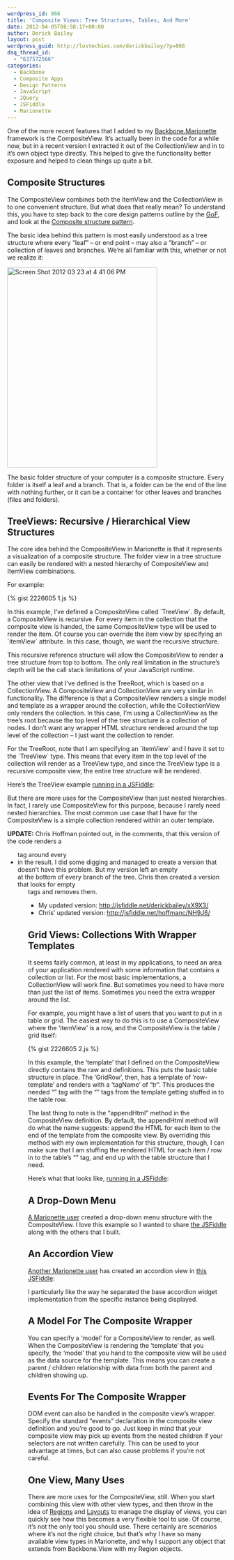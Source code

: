 ```yaml
---
wordpress_id: 866
title: 'Composite Views: Tree Structures, Tables, And More'
date: 2012-04-05T06:58:17+00:00
author: Derick Bailey
layout: post
wordpress_guid: http://lostechies.com/derickbailey/?p=866
dsq_thread_id:
  - "637572566"
categories:
  - Backbone
  - Composite Apps
  - Design Patterns
  - JavaScript
  - JQuery
  - JSFiddle
  - Marionette
---
```

One of the more recent features that I added to my [Backbone.Marionette](https://github.com/derickbailey/backbone.marionette) framework is the CompositeView. It&#8217;s actually been in the code for a while now, but in a recent version I extracted it out of the CollectionView and in to it&#8217;s own object type directly. This helped to give the functionality better exposure and helped to clean things up quite a bit.

## Composite Structures

The CompositeView combines both the ItemView and the CollectionView in to one convenient structure. But what does that really mean? To understand this, you have to step back to the core design patterns outline by the [GoF](http://www.amazon.com/Design-Patterns-Elements-Reusable-Object-Oriented/dp/0201633612), and look at the [Composite structure pattern](http://en.wikipedia.org/wiki/Composite_pattern).

The basic idea behind this pattern is most easily understood as a tree structure where every &#8220;leaf&#8221; &#8211; or end point &#8211; may also a &#8220;branch&#8221; &#8211; or collection of leaves and branches. We&#8217;re all familiar with this, whether or not we realize it:

<img title="Screen Shot 2012-03-23 at 4.41.06 PM.png" src="https://lostechies.com/content/derickbailey/uploads/2012/03/Screen-Shot-2012-03-23-at-4.41.06-PM.png" alt="Screen Shot 2012 03 23 at 4 41 06 PM" width="344" height="459" border="0" />

The basic folder structure of your computer is a composite structure. Every folder is itself a leaf and a branch. That is, a folder can be the end of the line with nothing further, or it can be a container for other leaves and branches (files and folders).

## TreeViews: Recursive / Hierarchical View Structures

The core idea behind the CompositeView in Marionette is that it represents a visualization of a composite structure. The folder view in a tree structure can easily be rendered with a nested hierarchy of CompositeView and ItemView combinations.

For example:

{% gist 2226605 1.js %}

In this example, I&#8217;ve defined a CompositeView called \`TreeView\`. By default, a CompositeView is recursive. For every item in the collection that the composite view is handed, the same CompositeView type will be used to render the item. Of course you can override the item view by specifying an \`itemView\` attribute. In this case, though, we want the recursive structure.

This recursive reference structure will allow the CompositeView to render a tree structure from top to bottom. The only real limitation in the structure&#8217;s depth will be the call stack limitations of your JavaScript runtime.

The other view that I&#8217;ve defined is the TreeRoot, which is based on a CollectionView. A CompositeView and CollectionView are very similar in functionality. The difference is that a CompositeView renders a single model and template as a wrapper around the collection, while the CollectionView only renders the collection. In this case, I&#8217;m using a CollectionView as the tree&#8217;s root because the top level of the tree structure is a collection of nodes. I don&#8217;t want any wrapper HTML structure rendered around the top level of the collection &#8211; I just want the collection to render.

For the TreeRoot, note that I am specifying an \`itemView\` and I have it set to the \`TreeView\` type. This means that every item in the top level of the collection will render as a TreeView type, and since the TreeView type is a recursive composite view, the entire tree structure will be rendered.

Here&#8217;s the TreeView example [running in a JSFiddle](http://jsfiddle.net/derickbailey/AdWjU/):



But there are more uses for the CompositeView than just nested hierarchies. In fact, I rarely use CompositeView for this purpose, because I rarely need nested hierarchies. The most common use case that I have for the CompositeView is a simple collection rendered within an outer template.

**UPDATE:** Chris Hoffman pointed out, in the comments, that this version of the code renders a <ul> tag around every <li> in the result. I did some digging and managed to create a version that doesn&#8217;t have this problem. But my version left an empty <ul></ul> at the bottom of every branch of the tree. Chris then created a version that looks for empty <ul> tags and removes them.

  * My updated version: <http://jsfiddle.net/derickbailey/xX9X3/>
  * Chris&#8217; updated version: <http://jsfiddle.net/hoffmanc/NH9J6/>

## Grid Views: Collections With Wrapper Templates

It seems fairly common, at least in my applications, to need an area of your application rendered with some information that contains a collection or list. For the most basic implementations, a CollectionView will work fine. But sometimes you need to have more than just the list of items. Sometimes you need the extra wrapper around the list.

For example, you might have a list of users that you want to put in a table or grid. The easiest way to do this is to use a CompositeView where the &#8216;itemView&#8217; is a row, and the CompositeView is the table / grid itself:

{% gist 2226605 2.js %}

In this example, the &#8216;template&#8217; that I defined on the CompositeView directly contains the raw <thead> and <tbody> definitions. This puts the basic table structure in place. The &#8216;GridRow&#8217;, then, has a template of &#8216;row-template&#8217; and renders with a &#8216;tagName&#8217; of &#8220;tr&#8221;. This produces the needed &#8220;<tr>&#8221; tag with the &#8220;<td>&#8221; tags from the template getting stuffed in to the table row.

The last thing to note is the &#8220;appendHtml&#8221; method in the CompositeView definition. By default, the appendHtml method will do what the name suggests: append the HTML for each item to the end of the template from the composite view. By overriding this method with my own implementation for this structure, though, I can make sure that I am stuffing the rendered HTML for each item / row in to the table&#8217;s &#8220;<tbody>&#8221; tag, and end up with the table structure that I need.

Here&#8217;s what that looks like, [running in a JSFiddle](http://jsfiddle.net/derickbailey/me4NK/):



## A Drop-Down Menu

[A Marionette user](https://twitter.com/jobseriously/status/187958745991626753) created a drop-down menu structure with the CompositeView. I love this example so I wanted to share [the JSFiddle](http://jsfiddle.net/Sjrgy/8/) along with the others that I built.



## An Accordion View

[Another Marionette user](https://twitter.com/#!/bordev) has created an accordion view in [this JSFiddle](http://jsfiddle.net/bordev/xzeHb/):



I particularly like the way he separated the base accordion widget implementation from the specific instance being displayed.

## A Model For The Composite Wrapper

You can specify a &#8216;model&#8217; for a CompositeView to render, as well. When the CompositeView is rendering the &#8216;template&#8217; that you specify, the &#8216;model&#8217; that you hand to the composite view will be used as the data source for the template. This means you can create a parent / children relationship with data from both the parent and children showing up.

## Events For The Composite Wrapper

DOM event can also be handled in the composite view&#8217;s wrapper. Specify the standard &#8220;events&#8221; declaration in the composite view definition and you&#8217;re good to go. Just keep in mind that your composite view may pick up events from the nested children if your selectors are not written carefully. This can be used to your advantage at times, but can also cause problems if you&#8217;re not careful.

## One View, Many Uses

There are more uses for the CompositeView, still. When you start combining this view with other view types, and then throw in the idea of [Regions](https://lostechies.com/derickbailey/2011/12/12/composite-js-apps-regions-and-region-managers/) and [Layouts](https://lostechies.com/derickbailey/2012/03/22/managing-layouts-and-nested-views-with-backbone-marionette/) to manage the display of views, you can quickly see how this becomes a very flexible tool to use. Of course, it&#8217;s not the only tool you should use. There certainly are scenarios where it&#8217;s not the right choice, but that&#8217;s why I have so many available view types in Marionette, and why I support any object that extends from Backbone.View with my Region objects.
